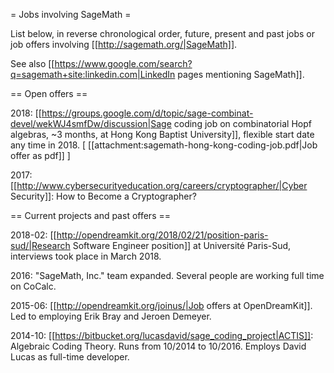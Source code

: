 = Jobs involving SageMath =

List below, in reverse chronological order, future, present and past jobs or job offers involving [[http://sagemath.org/|SageMath]].

See also [[https://www.google.com/search?q=sagemath+site:linkedin.com|LinkedIn pages mentioning SageMath]].


== Open offers ==

2018:
[[https://groups.google.com/d/topic/sage-combinat-devel/wekWJ4smfDw/discussion|Sage coding job on combinatorial Hopf algebras, ~3 months, at Hong Kong Baptist University]],
flexible start date any time in 2018. [ [[attachment:sagemath-hong-kong-coding-job.pdf|Job offer as pdf]] ]

2017: [[http://www.cybersecurityeducation.org/careers/cryptographer/|Cyber Security]]: How to Become a Cryptographer?

== Current projects and past offers ==

2018-02:
[[http://opendreamkit.org/2018/02/21/position-paris-sud/|Research Software Engineer position]] at Université Paris-Sud,
interviews took place in March 2018.

2016: "SageMath, Inc." team expanded. Several people are working full time on CoCalc.

2015-06: [[http://opendreamkit.org/joinus/|Job offers at OpenDreamKit]]. Led to employing Erik Bray and Jeroen Demeyer.

2014-10: [[https://bitbucket.org/lucasdavid/sage_coding_project|ACTIS]]: Algebraic Coding Theory. Runs from 10/2014 to 10/2016. Employs David Lucas as full-time developer.
